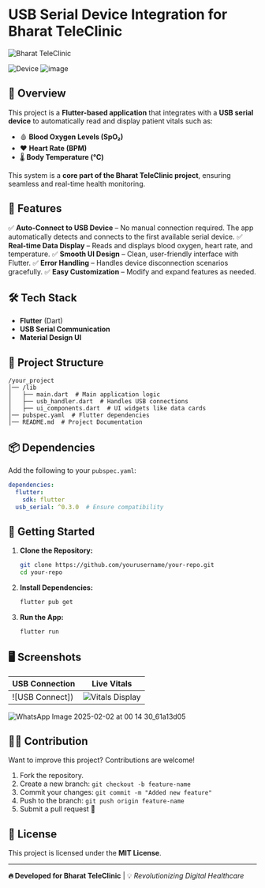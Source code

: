 # USB Serial Device Integration for Bharat TeleClinic

![Bharat TeleClinic](![btlogowhite](https://github.com/user-attachments/assets/9af6e0e1-0b3e-4468-8b6b-55455335c5ff)) <!-- Add a relevant image or logo -->

![Device](![image](https://github.com/user-attachments/assets/1cc002f7-3d30-4487-8e88-2c98dc46fd3a)) <!-- Add a relevant image or logo -->
![image](https://github.com/user-attachments/assets/0b146d0f-cc70-4920-a876-6f069181b8ee)

## 📌 Overview
This project is a **Flutter-based application** that integrates with a **USB serial device** to automatically read and display patient vitals such as:
- 🩸 **Blood Oxygen Levels (SpO₂)**
- ❤️ **Heart Rate (BPM)**
- 🌡 **Body Temperature (°C)**

This system is a **core part of the Bharat TeleClinic project**, ensuring seamless and real-time health monitoring.

## 🚀 Features
✅ **Auto-Connect to USB Device** – No manual connection required. The app automatically detects and connects to the first available serial device.
✅ **Real-time Data Display** – Reads and displays blood oxygen, heart rate, and temperature.
✅ **Smooth UI Design** – Clean, user-friendly interface with Flutter.
✅ **Error Handling** – Handles device disconnection scenarios gracefully.
✅ **Easy Customization** – Modify and expand features as needed.

## 🛠️ Tech Stack
- **Flutter** (Dart)
- **USB Serial Communication**
- **Material Design UI**

## 📂 Project Structure
```
/your_project
│── /lib
│   ├── main.dart  # Main application logic
│   ├── usb_handler.dart  # Handles USB connections
│   ├── ui_components.dart  # UI widgets like data cards
│── pubspec.yaml  # Flutter dependencies
│── README.md  # Project Documentation
```

## 📦 Dependencies
Add the following to your `pubspec.yaml`:
```yaml
dependencies:
  flutter:
    sdk: flutter
  usb_serial: ^0.3.0  # Ensure compatibility
```

## 🚀 Getting Started
1. **Clone the Repository:**
   ```sh
   git clone https://github.com/yourusername/your-repo.git
   cd your-repo
   ```
2. **Install Dependencies:**
   ```sh
   flutter pub get
   ```
3. **Run the App:**
   ```sh
   flutter run
   ```

## 🖥️ Screenshots
| USB Connection | Live Vitals |
|---------------|------------|
| ![USB Connect]) | ![Vitals Display](https://your-image-url.com/vitals.png) |
![WhatsApp Image 2025-02-02 at 00 14 30_61a13d05](https://github.com/user-attachments/assets/601f4f60-c7b7-4238-9980-71c633ef35fb)


## 👨‍💻 Contribution
Want to improve this project? Contributions are welcome!
1. Fork the repository.
2. Create a new branch: `git checkout -b feature-name`
3. Commit your changes: `git commit -m "Added new feature"`
4. Push to the branch: `git push origin feature-name`
5. Submit a pull request 🎉

## 📜 License
This project is licensed under the **MIT License**.

---

**🔥 Developed for Bharat TeleClinic** | 💡 _Revolutionizing Digital Healthcare_


